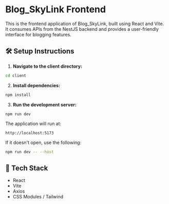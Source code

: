 # Blog_SkyLink Frontend

This is the frontend application of Blog_SkyLink, built using React and Vite. It consumes APIs from the NestJS backend and provides a user-friendly interface for blogging features.

## 🛠️ Setup Instructions

1. **Navigate to the client directory:**

```bash
cd client
```

2. **Install dependencies:**

```bash
npm install
```

3. **Run the development server:**

```bash
npm run dev
```

The application will run at:

```
http://localhost:5173
```

If it doesn't open, use the following:

```bash
npm run dev -- --host
```

## 🧰 Tech Stack

- React
- Vite
- Axios
- CSS Modules / Tailwind